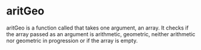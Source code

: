 # aritGeo
aritGeo is a function called that takes one argument, an array. It checks if the array passed as an argument is arithmetic, geometric, neither arithmetic nor geometric in progression or if the array is empty.
